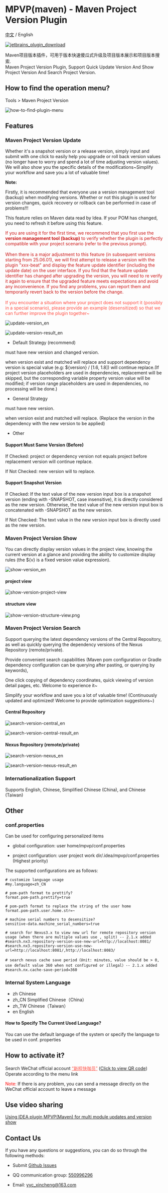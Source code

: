 # MPVP(maven) - Maven Project Version Plugin

[中文](README.md) / English


[![jetbrains_plugin_download](https://img.shields.io/badge/jetbrains_plugin_download-blue)](https://plugins.jetbrains.com/plugin/24176-mpvp-maven-)

Maven项目版本插件，可用于版本快速傻瓜式升级及项目版本展示和项目版本搜索.
<br/>
Maven Project Version Plugin, Support Quick Update Version And Show Project Version And Search Project Version.

## How to find the operation menu?

Tools > Maven Project Version

![how-to-find-plugin-menu](picture/how-to-find-plugin-menu.png)

## Features

### Maven Project Version Update

Whether it's a snapshot version or a release version, simply input and submit with one click to easily help you upgrade or roll back version values (no longer have to worry and spend a lot of time adjusting version values). We will also show you the specific details of the modifications~Simplify your workflow and save you a lot of valuable time!

<b>Note:</b>

Firstly, it is recommended that everyone use a version management tool (backup) when modifying versions. Whether or not this plugin is used for version changes, quick recovery or rollback can be performed in case of problems!!!

This feature relies on Maven data read by Idea. If your POM has changed, you need to refresh it before using this feature.

<span style="color: #cb1414;">
If you are using it for the first time, we recommend that you first use the <b>version management tool (backup)</b> to verify whether the plugin is perfectly compatible with your project scenario (refer to the previous prompt). <br/><br/>
When there is a major adjustment to this feature (in subsequent versions starting from 25.06.01), we will first attempt to release a version with the plugin "xxx-beat" and display the feature update identifier (including the update date) on the user interface. If you find that the feature update identifier has changed after upgrading the version, you will need to re verify it again to ensure that the upgraded feature meets expectations and avoid any inconvenience. 
If you find any problems, you can report them and temporarily revert back to the version before the change. <br/>
</span>
<br/>

<span style="color: rgb(255, 76, 65);">
If you encounter a situation where your project does not support it (possibly in a special scenario), please provide an example (desensitized) so that we can further improve the plugin together~
</span>


![update-version_en](picture/update-version_en.png)

![update-version-result_en](picture/update-version-result_en.png)


+ Default Strategy (recommend)

must have new version and changed version. <br/>

when version exist and matched will replace and support dependency version is special value (e.g: ${version} / [1.6, 1.8]) will continue replace.(If project version placeholders are used in dependencies, replacement will be skipped, but the corresponding variable property version value will be modified; if version range placeholders are used in dependencies, no processing will be done.) <br/>

+ General Strategy

must have new version.<br/>

when version exist and matched will replace. (Replace the version in the dependency with the new version to be applied) <br/>

+ Other

#### Support Must Same Version (Before)

If Checked: project or dependency version not equals project before replacement version will continue replace. <br/>

If Not Checked: new version will to replace.

#### Support Snapshot Version

If Checked: If the text value of the new version input box is a snapshot version (ending with -SNAPSHOT, case insensitive), it is directly considered as the new version. Otherwise, the text value of the new version input box is concatenated with -SNAPSHOT as the new version. <br/>

If Not Checked: The text value in the new version input box is directly used as the new version.


### Maven Project Version Show

You can directly display version values in the project view, knowing the current version at a glance and providing the ability to customize display rules (the ${v} is a fixed version value expression).

![show-version_en](picture/show-version_en.png)

#### project view

![show-version-project-view](picture/show-version-project-view.png)

#### structure view

![show-version-structure-view.png](picture/show-version-structure-view.png)

### Maven Project Version Search

Support querying the latest dependency versions of the Central Repository, as well as quickly querying the dependency versions of the Nexus Repository (remote/private).

Provide convenient search capabilities (Maven pom configuration or Gradle dependency configuration can be querying after pasting, or querying by keywords), 

One click copying of dependency coordinates, quick viewing of version detail pages, etc. Welcome to experience it~

Simplify your workflow and save you a lot of valuable time! (Continuously updated and optimized! Welcome to provide optimization suggestions~)

#### Central Repository

![search-version-central_en](picture/search-version-central_en.png)

![search-version-central-result_en](picture/search-version-central-result_en.png)

#### Nexus Repository (remote/private)

![search-version-nexus_en](picture/search-version-nexus_en.png)

![search-version-nexus-result_en](picture/search-version-nexus-result_en.png)

### Internationalization Support

Supports English, Chinese, Simplified Chinese (China), and Chinese (Taiwan)

## Other

### conf.properties

Can be used for configuring personalized items

+ global configuration: user home/mpvp/conf.properties

+ project configuration: user project work dir/.idea/mpvp/conf.properties (Highest priority)


The supported configurations are as follows:

```
# customize language usage
#my.language=zh_CN

# pom-path format to prettify?
format.pom-path.prettify=true

# pom-path format to replace the string of the user home 
format.pom-path.user.home.str=~

# machine serial numbers to desensitize?
sensitive-data.machine_serial_numbers=true

# search for Nexus3.x to view new url for remote repository version usage (when there are multiple values use , split) -- 2.1.x added
#search.nx3.repository-version-use-new-url=http://localhost:8081/
#search.nx3.repository-version-use-new-url=http://localhost:8081/,http://localhost:8083/

# search nexus cache save period（Unit: minutes, value should be > 0, use default value 360 when not configured or illegal）-- 2.1.x added
#search.nx.cache-save-period=360

```

### Internal System Language

+ zh         Chinese
+ zh_CN      Simplified Chinese（China）
+ zh_TW      Chinese（Taiwan）
+ en         English

#### How to Specify The Current Used Language?

You can use the default language of the system or specify the language to be used in conf. properties


## How to activate it?

Search WeChat official account <a style="color: rgb(255, 76, 65);" href="https://mp.weixin.qq.com/mp/profile_ext?action=home&__biz=MzkyODk0MTA1MA==&scene=124#wechat_redirect" target="_blank">“新程快咖员”</a> (<a href="https://mp.weixin.qq.com/mp/qrcode?scene=10000004&size=102&__biz=MzkyODk0MTA1MA==&mid=2247483700&idx=1&sn=2a00414552461b2235b1d4b5b6878f16&send_time=" target="_blank">Click to view QR code</a>) Operate according to the menu link

<span style="color: red">Note: </span>If there is any problem, you can send a message directly on the WeChat official account to leave a message

## Use video sharing

[Using IDEA plugin MPVP(Maven) for multi module updates and version show](https://www.bilibili.com/video/BV18QoLYkEjD?vd_source=05374f268767300c92677818cbbdf95d)


## Contact Us

If you have any questions or suggestions, you can do so through the following methods:

+ Submit [Github Issues](https://github.com/joker-pper/intellij-mpvp-maven/issues)

+ QQ communication group: [550996296](http://qm.qq.com/cgi-bin/qm/qr?_wv=1027&k=50F30oecs4iVEfMBlRK4fhfLIzLlV6-t&authKey=i%2BrfuFb1IrbqEmE3QT5GCOF75A0LXsoriZN9951IbY7eezZpoQgvskOkK513z2Bf&noverify=0&group_code=550996296)

+ Email: [yyc_xincheng@163.com](mailto:yyc_xincheng@163.com)

